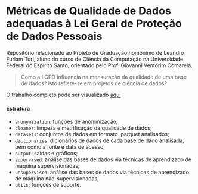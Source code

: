 # Métricas de Qualidade de Dados adequadas à Lei Geral de Proteção de Dados Pessoais

Repositório relacionado ao Projeto de Graduação homônimo de Leandro Furlam Turi, aluno do curso de Ciência da Computação na Universidade Federal do Espírito Santo, orientado pelo Prof. Giovanni Ventorim Comarela.

> Como a LGPD influencia na mensuração da qualidade de uma base de dados? Isto reflete-se em projetos de ciência de dados?

O trabalho completo pode ser visualizado [aqui](https://nuvem.ufes.br/index.php/s/D2DDbT27DdBbjtd?path=%2F2022-1#pdfviewer)

#### Estrutura

* `anonymization`: funções de anonimização;
* `cleaner`: limpeza e metrificação da qualidade de dados;
* `datasets`: conjuntos de dados em formato .parquet analisados;
* `dictionaries`: dicionários de dados de cada base de dado analisada, bem como a fonte e data de acesso;
* `output`: saídas e gráficos;
* `supervised`: análise das bases de dados via técnicas de aprendizado de máquina supervisionadas;
* `unsupervised`: análise das bases de dados via técnicas de aprendizado de máquina não-supervisionadas;
* `utils`: funções de suporte.
